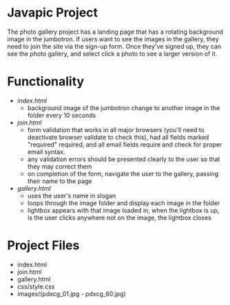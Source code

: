 # Javapic Project

The photo gallery project has a landing page that has a rotating background image in the jumbotron. If users want to see the images in the gallery, they need to join the site via the sign-up form. Once they've signed up, they can see the photo gallery, and select click a photo to see a larger version of it.

# Functionality
- _index.html_
  - background image of the jumbotron change to another image in the folder every 10 seconds
- _join.html_
  - form validation that works in all major browsers (you'll need to deactivate browser validate to check this), had all fields marked "required" required, and all email fields require and check for proper email syntax.
  - any validation errors should be presented clearly to the user so that they may correct them
  - on completion of the form, navigate the user to the gallery, passing their name to the page
- _gallery.html_
  - uses the user's name in slogan 
  - loops through the image folder and display each image in the folder
  - lightbox appears with that image loaded in, when the lightbox is up, is the user clicks anywhere not on the image, the lightbox closes

# Project Files
- index.html
- join.html
- gallery.html
- css/style.css
- images/(pdxcg_01.jpg - pdxcg_60.jpg)
